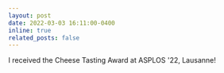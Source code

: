 ```yaml
---
layout: post
date: 2022-03-03 16:11:00-0400
inline: true
related_posts: false
---
```


I received the Cheese Tasting Award at ASPLOS '22, Lausanne!
